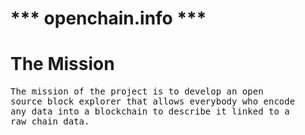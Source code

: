 *** openchain.info ***
======================


The Mission
============

<pre>
The mission of the project is to develop an open
source block explorer that allows everybody who encode 
any data into a blockchain to describe it linked to a 
raw chain data.
</pre>



